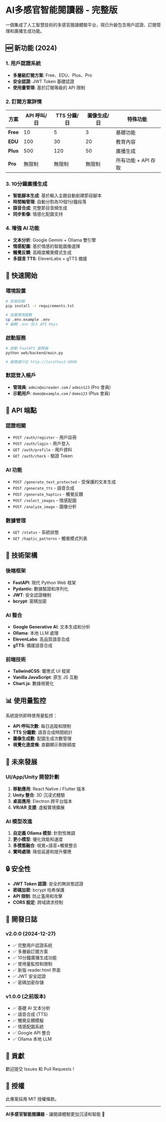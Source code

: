 # AI多感官智能閱讀器 - 完整版

一個集成了人工智慧技術的多感官閱讀體驗平台，現已升級包含用戶認證、訂閱管理和廣播生成功能。

## 🆕 新功能 (2024)

### 1. 用戶認證系統
- **多層級訂閱方案**: Free、EDU、Plus、Pro
- **安全認證**: JWT Token 基礎認證
- **使用量管理**: 基於訂閱等級的 API 限制

### 2. 訂閱方案詳情
| 方案 | API 呼叫/日 | TTS 分鐘/日 | 圖像生成/日 | 特殊功能 |
|------|-------------|-------------|-------------|----------|
| **Free** | 10 | 5 | 3 | 基礎功能 |
| **EDU** | 100 | 30 | 20 | 教育內容 |
| **Plus** | 500 | 120 | 50 | 廣播生成 |
| **Pro** | 無限制 | 無限制 | 無限制 | 所有功能 + API 存取 |

### 3. 10分鐘廣播生成
- **智能腳本生成**: 基於輸入主題自動創建節目腳本
- **時間軸管理**: 自動分割為10個1分鐘段落
- **語音合成**: 完整節目音頻生成
- **同步影像**: 情感化配圖支持

### 4. 增強 AI 功能
- **文本分析**: Google Gemini + Ollama 雙引擎
- **情感配圖**: 基於情感的智能圖像選擇
- **觸覺反饋**: 高精度觸覺模式生成
- **多語言 TTS**: ElevenLabs + gTTS 備援

## 🚀 快速開始

### 環境設置
```bash
# 安裝依賴
pip install -r requirements.txt

# 設置環境變數
cp .env.example .env
# 編輯 .env 加入 API Keys
```

### 啟動服務
```bash
# 啟動 FastAPI 服務器
python web/backend/main.py

# 服務運行在 http://localhost:8000
```

### 默認登入帳戶
- **管理員**: `admin@aireader.com` / `admin123` (Pro 會員)
- **示範用戶**: `demo@example.com` / `demo123` (Plus 會員)

## 📡 API 端點

### 認證相關
- `POST /auth/register` - 用戶註冊
- `POST /auth/login` - 用戶登入
- `GET /auth/profile` - 用戶資料
- `GET /auth/check` - 驗證 Token

### AI 功能
- `POST /generate_text_protected` - 受保護的文本生成
- `POST /generate_tts` - 語音合成
- `POST /generate_haptics` - 觸覺反饋
- `POST /select_images` - 情感配圖
- `POST /analyze_image` - 圖像分析

### 數據管理
- `GET /status` - 系統狀態
- `GET /haptic_patterns` - 觸覺模式列表

## 🔧 技術架構

### 後端框架
- **FastAPI**: 現代 Python Web 框架
- **Pydantic**: 數據驗證和序列化
- **JWT**: 安全認證機制
- **bcrypt**: 密碼加密

### AI 整合
- **Google Generative AI**: 文本生成和分析
- **Ollama**: 本地 LLM 處理
- **ElevenLabs**: 高品質語音合成
- **gTTS**: 備援語音合成

### 前端技術
- **TailwindCSS**: 響應式 UI 框架
- **Vanilla JavaScript**: 原生 JS 互動
- **Chart.js**: 數據視覺化

## 📊 使用量監控

系統提供即時使用量監控：
- **API 呼叫次數**: 每日追蹤和限制
- **TTS 分鐘數**: 語音合成時間統計
- **圖像生成數**: 配圖生成次數管理
- **視覺化進度條**: 直觀顯示剩餘額度

## 🎯 未來發展

### UI/App/Unity 開發計劃
1. **移動應用**: React Native / Flutter 版本
2. **Unity 整合**: 3D 沉浸式體驗
3. **桌面應用**: Electron 跨平台版本
4. **VR/AR 支援**: 虛擬實境擴展

### AI 模型改進
1. **自定義 Ollama 模型**: 針對性微調
2. **更小模型**: 優化效能和速度
3. **多模態融合**: 視覺+語音+觸覺整合
4. **實時處理**: 降低延遲和提升響應

## 🔒 安全性

- **JWT Token 認證**: 安全的無狀態認證
- **密碼加密**: bcrypt 哈希保護
- **API 限制**: 防止濫用和攻擊
- **CORS 設定**: 跨域請求控制

## 📝 開發日誌

### v2.0.0 (2024-12-27)
- ✅ 完整用戶認證系統
- ✅ 多層級訂閱方案
- ✅ 10分鐘廣播生成功能
- ✅ 使用量監控和限制
- ✅ 新版 reader.html 界面
- ✅ JWT 安全認證
- ✅ 密碼加密存儲

### v1.0.0 (之前版本)
- ✅ 基礎 AI 文本分析
- ✅ 語音合成 (TTS)
- ✅ 觸覺反饋模擬
- ✅ 情感配圖系統
- ✅ Google API 整合
- ✅ Ollama 本地 LLM

## 🤝 貢獻

歡迎提交 Issues 和 Pull Requests！

## 📄 授權

此專案採用 MIT 授權條款。

---

**AI多感官智能閱讀器** - 讓閱讀體驗更加沉浸和智能 🚀